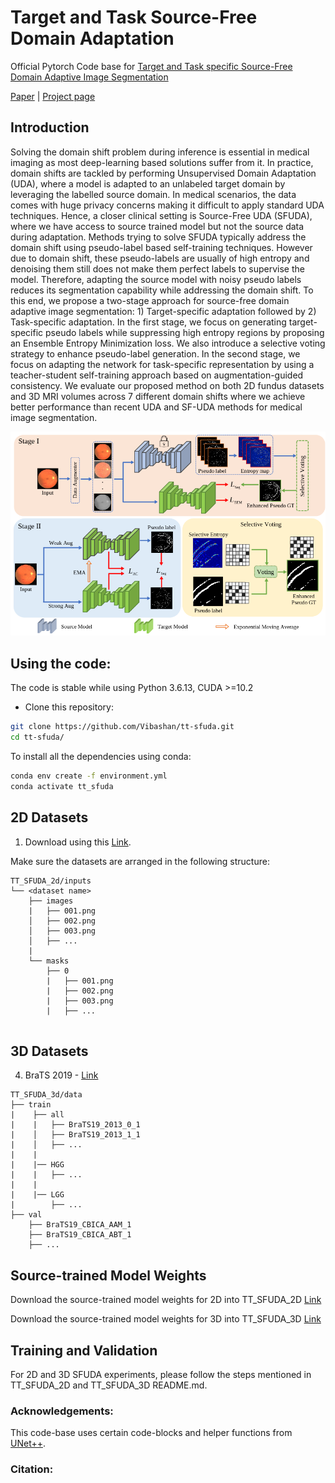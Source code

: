 # Target and Task Source-Free Domain Adaptation

Official Pytorch Code base for [Target and Task specific Source-Free Domain Adaptive Image Segmentation]()

[Paper]() | [Project page](https://viudomain.github.io/tt-sfuda-web/)

## Introduction

Solving the domain shift problem during inference is essential in medical imaging as most deep-learning based solutions suffer from it. In practice, domain shifts are tackled by performing Unsupervised Domain Adaptation (UDA), where a model is adapted to an unlabeled target domain by leveraging the labelled source domain. In medical scenarios, the data comes with huge privacy concerns making it difficult to apply standard UDA techniques. Hence, a closer clinical setting is Source-Free UDA (SFUDA), where we have access to source trained model but not the source data during adaptation. Methods trying to solve SFUDA typically address the domain shift using pseudo-label based self-training techniques. However due to domain shift, these pseudo-labels are usually of high entropy and denoising them still does not make them perfect labels to supervise the model. Therefore, adapting the source model with noisy pseudo labels reduces its segmentation capability while addressing the domain shift. To this end, we propose a two-stage approach for source-free domain adaptive image segmentation: 1) Target-specific adaptation followed by 2) Task-specific adaptation. In the first stage, we focus on generating target-specific pseudo labels while suppressing high entropy regions by proposing an Ensemble Entropy Minimization loss. We also introduce a  selective voting strategy to enhance pseudo-label generation. In the second stage, we focus on adapting the network for task-specific representation by using a teacher-student self-training approach based on augmentation-guided consistency. We evaluate our proposed method on both 2D fundus datasets and 3D MRI volumes across 7 different domain shifts where we achieve better performance than recent UDA and SF-UDA methods for medical image segmentation.


<p align="center">
  <img src="imgs/archi.png" width="800"/>
</p>


## Using the code:

The code is stable while using Python 3.6.13, CUDA >=10.2

- Clone this repository:
```bash
git clone https://github.com/Vibashan/tt-sfuda.git
cd tt-sfuda/
```

To install all the dependencies using conda:

```bash
conda env create -f environment.yml
conda activate tt_sfuda
```


## 2D Datasets
1) Download using this [Link](https://blogs.kingston.ac.uk/retinal/chasedb1/).

Make sure the datasets are arranged in the following structure:

```
TT_SFUDA_2d/inputs
└── <dataset name>
    ├── images
    |   ├── 001.png
    │   ├── 002.png
    │   ├── 003.png
    │   ├── ...
    |
    └── masks
        ├── 0
        |   ├── 001.png
        |   ├── 002.png
        |   ├── 003.png
        |   ├── ...
 
```


## 3D Datasets
4) BraTS 2019 - [Link](https://www.med.upenn.edu/cbica/brats2019/data.html)

```
TT_SFUDA_3d/data
├── train
|    ├── all
|    |   ├── BraTS19_2013_0_1
|    │   ├── BraTS19_2013_1_1
|    │   ├── ...
|    |
|    |── HGG
|    |   ├── ...
|    |
|    |── LGG   
|        ├── ...
├── val
    ├── BraTS19_CBICA_AAM_1
    ├── BraTS19_CBICA_ABT_1
    ├── ...
```



## Source-trained Model Weights

Download the source-trained model weights for 2D into TT_SFUDA_2D [Link](https://drive.google.com/drive/folders/1_8gMlFQHlzpEQyzviET4UzRRDiURWbjk?usp=sharing)

Download the source-trained model weights for 3D into TT_SFUDA_3D [Link](https://drive.google.com/drive/folders/1_8gMlFQHlzpEQyzviET4UzRRDiURWbjk?usp=sharing)

## Training and Validation

For 2D and 3D SFUDA experiments, please follow the steps mentioned in TT_SFUDA_2D and TT_SFUDA_3D README.md.

### Acknowledgements:

This code-base uses certain code-blocks and helper functions from [UNet++](https://github.com/4uiiurz1/pytorch-nested-unet).

### Citation:
